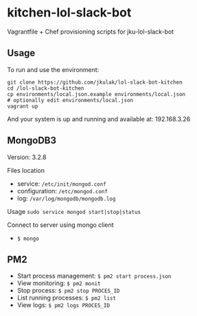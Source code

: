 # kitchen-lol-slack-bot

Vagrantfile + Chef provisioning scripts for jku-lol-slack-bot

## Usage

To run and use the environment:

```shell
git clone https://github.com/jkulak/lol-slack-bot-kitchen
cd /lol-slack-bot-kitchen
cp environments/local.json.example environments/local.json
# optionally edit environments/local.json
vagrant up
```

And your system is up and running and available at: 192.168.3.26

## MongoDB3

Version: 3.2.8

Files location
* service: `/etc/init/mongod.conf`
* configuration: `/etc/mongod.conf`
* log: `/var/log/mongodb/mongodb.log`

Usage `sudo service mongod start|stop|status`

Connect to server using mongo client
* `$ mongo`


## PM2

* Start process management: `$ pm2 start process.json`
* View monitoring: `$ pm2 monit`
* Stop process: `$ pm2 stop PROCES_ID`
* List running processes: `$ pm2 list`
* View logs: `$ pm2 logs PROCES_ID`
